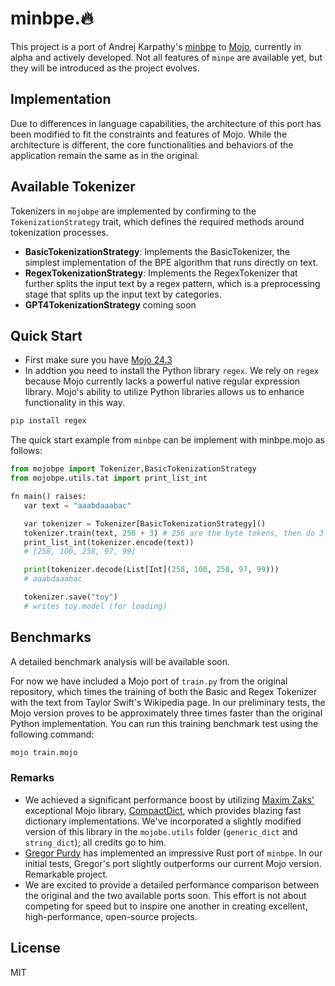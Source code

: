 # minbpe.🔥

This project is a port of Andrej Karpathy's [minbpe](https://github.com/karpathy/minbpe) to [Mojo](https://docs.modular.com/mojo), currently in alpha and actively developed. Not all features of `minpe` are available yet, but they will be introduced as the project evolves.

## Implementation 

Due to differences in language capabilities, the architecture of this port has been modified to fit the constraints and features of Mojo. While the architecture is different, the core functionalities and behaviors of the application remain the same as in the original.

## Available Tokenizer

Tokenizers in `mojobpe` are implemented by confirming to the `TokenizationStrategy` trait, which defines the required methods around tokenization processes.

- **BasicTokenizationStrategy**: Implements the BasicTokenizer, the simplest implementation of the BPE algorithm that runs directly on text.
- **RegexTokenizationStrategy**: Implements the RegexTokenizer that further splits the input text by a regex pattern, which is a preprocessing stage that splits up the input text by categories.
- **GPT4TokenizationStrategy** coming soon

## Quick Start
 
- First make sure you have [Mojo 24.3](https://docs.modular.com/mojo/manual/get-started/)  
 - In addtion you need to install the Python library `regex`. We rely on `regex` because Mojo currently lacks a powerful native regular expression library. Mojo's ability to utilize Python libraries allows us to enhance functionality in this way.

 ```bash
 pip install regex
 ```

 The quick start example from `minbpe` can be implement with minbpe.mojo as follows:

 ```python
from mojobpe import Tokenizer,BasicTokenizationStrategy
from mojobpe.utils.tat import print_list_int

fn main() raises:
    var text = "aaabdaaabac"

    var tokenizer = Tokenizer[BasicTokenizationStrategy]()
    tokenizer.train(text, 256 + 3) # 256 are the byte tokens, then do 3 merges
    print_list_int(tokenizer.encode(text))
    # [258, 100, 258, 97, 99]

    print(tokenizer.decode(List[Int](258, 100, 258, 97, 99)))
    # aaabdaaabac

    tokenizer.save("toy")
    # writes toy.model (for loading) 
```

## Benchmarks 

A detailed benchmark analysis will be available soon.

For now we have included a Mojo port of `train.py` from the original repository, which times the training of both the Basic and Regex Tokenizer with the text from Taylor Swift's Wikipedia page. In our preliminary tests, the Mojo version proves to be approximately three times faster than the original Python implementation. You can run this training benchmark test using the following command:

```bash
mojo train.mojo
```

### Remarks

- We achieved a significant performance boost by utilizing [Maxim Zaks'](https://github.com/mzaks) exceptional Mojo library, [CompactDict](https://github.com/mzaks/compact-dict), which provides blazing fast dictionary implementations. We've incorporated a slightly modified version of this library in the `mojobe.utils` folder (`generic_dict` and `string_dict`); all credits go to him.
- [Gregor Purdy](https://github.com/gnp) has implemented an impressive Rust port of `minbpe`. In our initial tests, Gregor's port slightly outperforms our current Mojo version. Remarkable project.
- We are excited to provide a detailed performance comparison between the original and the two available ports soon. This effort is not about competing for speed but to inspire one another in creating excellent, high-performance, open-source projects.

## License

MIT
